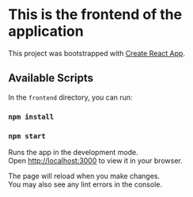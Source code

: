 # This is the frontend of the application

This project was bootstrapped with [Create React App](https://github.com/facebook/create-react-app).

## Available Scripts

In the `frontend` directory, you can run:

### `npm install`

### `npm start`

Runs the app in the development mode.\
Open [http://localhost:3000](http://localhost:3000) to view it in your browser.

The page will reload when you make changes.\
You may also see any lint errors in the console.
